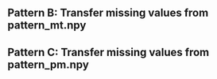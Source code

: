 ## Pattern B: Transfer missing values from pattern\_mt.npy
## Pattern C: Transfer missing values from pattern\_pm.npy
